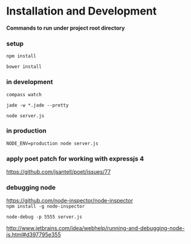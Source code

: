 Installation and Development
====
**Commands to run under project root directory**
### setup
`npm install`

`bower install`

### in development
`compass watch`

`jade -w *.jade --pretty`

`node server.js`


### in production
`NODE_ENV=production node server.js`

### apply poet patch for working with expressjs 4
https://github.com/jsantell/poet/issues/77

### debugging node
https://github.com/node-inspector/node-inspector	
`npm install -g node-inspector`

`node-debug -p 5555 server.js`

http://www.jetbrains.com/idea/webhelp/running-and-debugging-node-js.html#d397795e355   